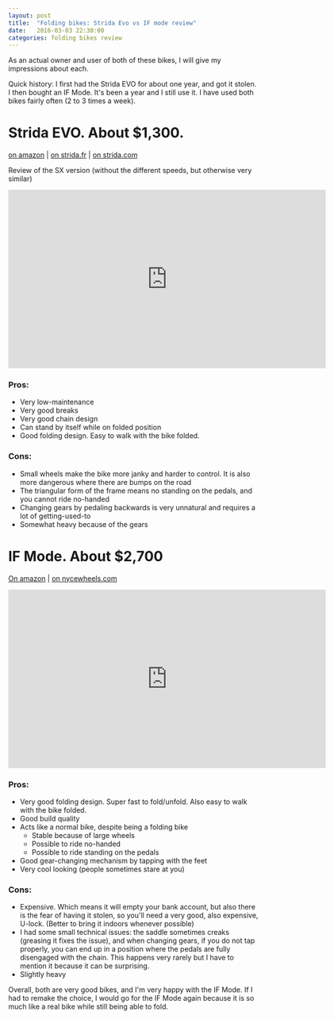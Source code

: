 ```yaml
---
layout: post
title:  "Folding bikes: Strida Evo vs IF mode review"
date:   2016-03-03 22:30:00
categories: folding bikes review
---
```


As an actual owner and user of both of these bikes, I will give my impressions about each.

Quick history: I first had the Strida EVO for about one year, and got it stolen. I then bought an IF Mode. 
It's been a year and I still use it. I have used both bikes fairly often (2 to 3 times a week).

# Strida EVO. About $1,300. 

[on amazon](http://www.amazon.com/STRiDA-Folding-Compact-Wheels-Womens/dp/B00NQXPTAY) |
[on strida.fr](http://strida.fr/nos-velos-pliable/361-strida-evo.html) |
[on strida.com](http://www.strida.com/product/strida-evo/)

Review of the SX version (without the different speeds, but otherwise very similar)
<iframe width="640" height="360" src="https://www.youtube.com/embed/R3-kfnKmDVc" frameborder="0" allowfullscreen></iframe>

### Pros:

 - Very low-maintenance
 - Very good breaks
 - Very good chain design
 - Can stand by itself while on folded position
 - Good folding design. Easy to walk with the bike folded.
 
### Cons: 

 - Small wheels make the bike more janky and harder to control. It is also more dangerous where there are
 bumps on the road
 - The triangular form of the frame means no standing on the pedals, and you cannot ride no-handed
 - Changing gears by pedaling backwards is very unnatural and requires a lot of getting-used-to
 - Somewhat heavy because of the gears

# IF Mode. About $2,700
[On amazon](http://www.amazon.com/IF-MODE-CYIMB-IF-Mode-Folding-Black/dp/B003BNX8VQ) |
[on nycewheels.com](http://www.nycewheels.com/if-mode-folding-bike.html)

<iframe width="640" height="360" src="https://www.youtube.com/embed/4QLRlznMUYE" frameborder="0" allowfullscreen></iframe>

### Pros:

 - Very good folding design. Super fast to fold/unfold. Also easy to walk with the bike folded.
 - Good build quality
 - Acts like a normal bike, despite being a folding bike
   + Stable because of large wheels
   + Possible to ride no-handed
   + Possible to ride standing on the pedals
 - Good gear-changing mechanism by tapping with the feet
 - Very cool looking (people sometimes stare at you)

### Cons:

 - Expensive. Which means it will empty your bank account, but also there is the fear of having it stolen, so you'll
  need a very good, also expensive, U-lock. (Better to bring it indoors whenever possible)
 - I had some small technical issues: the saddle sometimes creaks (greasing it fixes the issue), and when changing gears,
 if you do not tap properly, you can end up in a position where the pedals are fully disengaged with the chain. This
 happens very rarely but I have to mention it because it can be surprising.
 - Slightly heavy
 
Overall, both are very good bikes, and I'm very happy with the IF Mode. If I had to remake the choice, 
I would go for the IF Mode again because it is so much like a real bike while still being able to fold.
